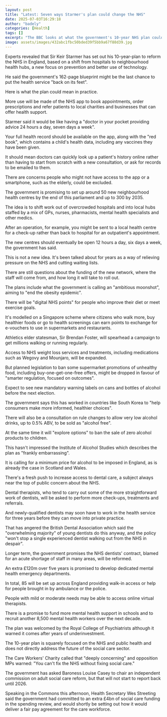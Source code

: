 ```yaml
---
layout: post
title: "Latest: Seven ways Starmer's plan could change the NHS"
date: 2025-07-03T16:29:18
author: "badely"
categories: [Health]
tags: []
excerpt: "The BBC looks at what the government's 10-year NHS plan could mean in practice."
image: assets/images/432abc1fbc50bded39f5bb9a67f88d39.jpg
---
```


Experts revealed that Sir Keir Starmer has set out his 10-year-plan to reform the NHS in England, based on a shift from hospitals to neighbourhood health hubs, a new focus on prevention and better use of technology.

He said the government's 162-page blueprint might be the last chance to put the health service "back on its feet".

Here is what the plan could mean in practice.

More use will be made of the NHS app to book appointments, order prescriptions and refer patients to local charities and businesses that can offer health support.

Starmer said it would be like having a "doctor in your pocket providing advice 24 hours a day, seven days a week".

Your full health record should be available on the app, along with the "red book", which contains a child's health data, including any vaccines they have been given.

It should mean doctors can quickly look up a patient's history online rather than having to start from scratch with a new consultation, or ask for records to be emailed to them.

There are concerns people who might not have access to the app or a smartphone, such as the elderly, could be excluded.

The government is promising to set up around 50 new neighbourhood health centres by the end of this parliament and up to 300 by 2035.

The idea is to shift work out of overcrowded hospitals and into local hubs staffed by a mix of GPs, nurses, pharmacists, mental health specialists and other medics.

After an operation, for example, you might be sent to a local health centre for a check-up rather than back to hospital for an outpatient's appointment.

The new centres should eventually be open 12 hours a day, six days a week, the government has said.

This is not a new idea. It's been talked about for years as a way of relieving pressure on the NHS and cutting waiting lists.

There are still questions about the funding of the new network, where the staff will come from, and how long it will take to roll out.

The plans include what the government is calling an "ambitious moonshot", aiming to "end the obesity epidemic".

There will be "digital NHS points" for people who improve their diet or meet exercise goals.

It's modelled on a Singapore scheme where citizens who walk more, buy healthier foods or go to health screenings can earn points to exchange for e-vouchers to use in supermarkets and restaurants.

Athletics elder statesman, Sir Brendan Foster, will spearhead a campaign to get millions walking or running regularly. 

Access to NHS weight loss services and treatments, including medications such as Wegovy and Mounjaro, will be expanded.

But planned legislation to ban some supermarket promotions of unhealthy food, including buy-one-get-one-free offers, might be dropped in favour of "smarter regulation, focused on outcomes". 

Expect to see new mandatory warning labels on cans and bottles of alcohol before the next election.

The government says this has worked in countries like South Korea to "help consumers make more informed, healthier choices".

There will also be a consultation on rule changes to allow very low alcohol drinks, up to 0.5% ABV, to be sold as "alcohol free".

At the same time it will "explore options" to ban the sale of zero alcohol products to children.

This hasn't impressed the Institute of Alcohol Studies which describes the plan as "frankly embarrassing".

It is calling for a minimum price for alcohol to be imposed in England, as is already the case in Scotland and Wales.

There's a fresh push to increase access to dental care, a subject always near the top of public concern about the NHS.

Dental therapists, who tend to carry out some of the more straightforward work of dentists, will be asked to perform more check-ups, treatments and referrals.

And newly-qualified dentists may soon have to work in the health service for three years before they can move into private practice.

That has angered the British Dental Association which said the "overwhelming majority" of young dentists do this anyway, and the policy "won't stop a single experienced dentist walking out from the NHS in despair".

Longer term, the government promises the NHS dentists' contract, blamed for an acute shortage of staff in many areas, will be reformed. 

An extra £120m over five years is promised to develop dedicated mental health emergency departments.

In total, 85 will be set up across England providing walk-in access or help for people brought in by ambulance or the police.

People with mild or moderate needs may be able to access online virtual therapists.

There is a promise to fund more mental health support in schools and to recruit another 8,500 mental health workers over the next decade.

The plan was welcomed by the Royal College of Psychiatrists although it warned it comes after years of underinvestment.

The 10-year plan is squarely focused on the NHS and public health and does not directly address the future of the social care sector.

The Care Workers' Charity called that "deeply concerning" and opposition MPs warned: "You can't fix the NHS without fixing social care."

The government has asked Baroness Louise Casey to chair an independent commission on adult social care reform, but that will not start to report back until 2026.

Speaking in the Commons this afternoon, Health Secretary Wes Streeting said the government had committed to an extra £4bn of social care funding in the spending review, and would shortly be setting out how it would deliver a fair pay agreement for the care workforce.

